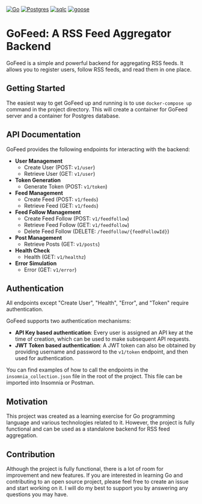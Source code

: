 [![Go](https://img.shields.io/badge/Go-00ADD8?style=for-the-badge&logo=go&logoColor=white)](https://golang.org/)
[![Postgres](https://img.shields.io/badge/Postgres-336791?style=for-the-badge&logo=postgresql&logoColor=white)](https://www.postgresql.org/)
[![sqlc](https://img.shields.io/badge/sqlc-Generate%20type--safe%20code%20from%20SQL-blue?style=for-the-badge&logo=sql)](^2^)
[![goose](https://img.shields.io/badge/goose-A%20database%20migration%20tool-green?style=for-the-badge&logo=go)](^1^)

# GoFeed: A RSS Feed Aggregator Backend

GoFeed is a simple and powerful backend for aggregating RSS feeds. It allows you to register users, follow RSS feeds, and read them in one place.

## Getting Started

The easiest way to get GoFeed up and running is to use `docker-compose up` command in the project directory. This will create a container for GoFeed server and a container for Postgres database.

## API Documentation

GoFeed provides the following endpoints for interacting with the backend:

- **User Management**
  - Create User (POST: `v1/user`)
  - Retrieve User (GET: `v1/user`)
- **Token Generation**
  - Generate Token (POST: `v1/token`)
- **Feed Management**
  - Create Feed (POST: `v1/feeds`)
  - Retrieve Feed (GET: `v1/feeds`)
- **Feed Follow Management**
  - Create Feed Follow (POST: `v1/feedfollow`)
  - Retrieve Feed Follow (GET: `v1/feedfollow`)
  - Delete Feed Follow (DELETE: `/feedfollow/{feedFollowId}`)
- **Post Management**
  - Retrieve Posts (GET: `v1/posts`)
- **Health Check**
  - Health (GET: `v1/healthz`)
- **Error Simulation**
  - Error (GET: `v1/error`)

## Authentication

All endpoints except "Create User", "Health", "Error", and "Token" require authentication.

GoFeed supports two authentication mechanisms:

- **API Key based authentication**: Every user is assigned an API key at the time of creation, which can be used to make subsequent API requests.
- **JWT Token based authentication**: A JWT token can also be obtained by providing username and password to the `v1/token` endpoint, and then used for authentication.

You can find examples of how to call the endpoints in the `insomnia_collection.json` file in the root of the project. This file can be imported into Insomnia or Postman.

## Motivation

This project was created as a learning exercise for Go programming language and various technologies related to it. However, the project is fully functional and can be used as a standalone backend for RSS feed aggregation.

## Contribution

Although the project is fully functional, there is a lot of room for improvement and new features. If you are interested in learning Go and contributing to an open source project, please feel free to create an issue and start working on it. I will do my best to support you by answering any questions you may have.
